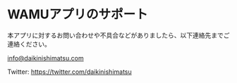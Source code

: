 # WAMUアプリのサポート

本アプリに対するお問い合わせや不具合などがありましたら、以下連絡先までご連絡ください。

info@daikinishimatsu.com

Twitter: https://twitter.com/daikinishimatsu

